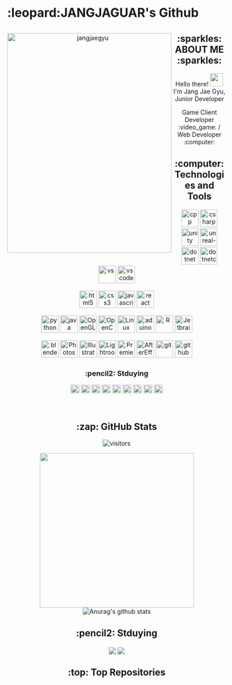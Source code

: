 <h1>:leopard:JANGJAGUAR's Github</h1>

<div align="center">
  <img align="left" src="https://github.com/JANGJAGUAR/JANGJAGUAR/assets/155319309/19bb2628-4ed0-4049-b508-7fd1bb1600ae" alt="jangjaegyu" width="378" height="504">

<h2>:sparkles: ABOUT ME :sparkles:</h2>
<p>Hello there! <img src="https://user-images.githubusercontent.com/42378118/110234147-e3259600-7f4e-11eb-95be-0c4047144dea.gif" width="30"> I'm Jang Jae Gyu, Junior Developer</p>
<p> Game Client Developer :video_game: / Web Developer :computer:<br>

<h2>:computer: Technologies and Tools </h2>
  <p>
    <img src="https://cdn.jsdelivr.net/gh/devicons/devicon/icons/cplusplus/cplusplus-original.svg" alt="cpp" width="40" height="40"/>
    <img src="https://cdn.jsdelivr.net/gh/devicons/devicon/icons/csharp/csharp-original.svg" alt="csharp" width="40" height="40"/>
    <img src="https://cdn.jsdelivr.net/gh/devicons/devicon/icons/unity/unity-original.svg" alt="unity" width="40" height="40"/>
    <img src="https://cdn.jsdelivr.net/gh/devicons/devicon/icons/unrealengine/unrealengine-original.svg" alt="unreal-engine" width="40" height="40"/>
    <img src="https://cdn.jsdelivr.net/gh/devicons/devicon/icons/dot-net/dot-net-original.svg" alt="dotnet" width="40" height="40"/>
    <img src="https://cdn.jsdelivr.net/gh/devicons/devicon/icons/dotnetcore/dotnetcore-original.svg" alt="dotnetcore" width="40" height="40"/>
    <img src="https://cdn.jsdelivr.net/gh/devicons/devicon/icons/visualstudio/visualstudio-plain.svg" alt="vs" width="40" height="40"/>
    <img src="https://cdn.jsdelivr.net/gh/devicons/devicon/icons/vscode/vscode-original.svg" alt="vscode" width="40" height="40"/>
  </p>
  <p>
    <img src="https://cdn.jsdelivr.net/gh/devicons/devicon/icons/html5/html5-original.svg" alt="html5" width="40" height="40"/>
    <img src="https://cdn.jsdelivr.net/gh/devicons/devicon/icons/css3/css3-original.svg" alt="css3" width="40" height="40"/>
    <img src="https://cdn.jsdelivr.net/gh/devicons/devicon/icons/javascript/javascript-original.svg" alt="javascript" width="40" height="40"/>
    <img src="https://cdn.jsdelivr.net/gh/devicons/devicon/icons/react/react-original.svg" alt="react" width="40" height="40"/>
  </p>
  <p>
    <img src="https://cdn.jsdelivr.net/gh/devicons/devicon/icons/python/python-original.svg" alt="python" width="40" height="40"/>
    <img src="https://cdn.jsdelivr.net/gh/devicons/devicon/icons/java/java-original.svg" alt="java" width="40" height="40"/>
    <img src="https://cdn.jsdelivr.net/gh/devicons/devicon/icons/opengl/opengl-original.svg" alt="OpenGL" width="40" height="40"/>
    <img src="https://cdn.jsdelivr.net/gh/devicons/devicon/icons/opencv/opencv-original.svg" alt="OpenCV" width="40" height="40"/>
    <img src="https://cdn.jsdelivr.net/gh/devicons/devicon/icons/linux/linux-original.svg" alt="Linux" width="40" height="40"/>
    <img src="https://cdn.jsdelivr.net/gh/devicons/devicon/icons/arduino/arduino-original.svg" alt="aduino" width="40" height="40"/>
    <img src="https://cdn.jsdelivr.net/gh/devicons/devicon/icons/r/r-original.svg" alt="R" width="40" height="40"/>
    <img src="https://cdn.jsdelivr.net/gh/devicons/devicon/icons/jetbrains/jetbrains-original.svg" alt="Jetbrains" width="40" height="40"/>
  </p>
  <p>
    <img src="https://cdn.jsdelivr.net/gh/devicons/devicon/icons/blender/blender-original.svg" title="blender" width="40" height="40"/>
    <img src="https://www.adobe.com/content/dam/shared/images/product-icons/svg/photoshop.svg" alt="Photoshop" width="40" height="40"/>
    <img src="https://www.adobe.com/content/dam/shared/images/product-icons/svg/illustrator.svg" title="Illustrator" width="40" height="40"/>
    <img src="https://www.adobe.com/content/dam/shared/images/product-icons/svg/lightroom.svg" title="Lightroom" width="40" height="40"/>
    <img src="https://www.adobe.com/content/dam/shared/images/product-icons/svg/premiere.svg" title="Premiere" width="40" height="40"/>
    <img src="https://www.adobe.com/content/dam/shared/images/product-icons/svg/after-effects.svg" title="AfterEffects" width="40" height="40"/>
    <img src="https://cdn.jsdelivr.net/gh/devicons/devicon/icons/git/git-original.svg" alt="git" width="40" height="40"/>
    <img src="https://cdn.jsdelivr.net/gh/devicons/devicon/icons/github/github-original.svg" alt="github" width="40" height="40"/>
  </p>
<h3>:pencil2: Stduying </h3>
  <p>
    <img src="https://cdn.jsdelivr.net/gh/devicons/devicon/icons/typescript/typescript-original.svg" alt="typescript" width="20" height="20"/>
    <img src="https://cdn.jsdelivr.net/gh/devicons/devicon/icons/flutter/flutter-original.svg" alt="Flutter" width="20" height="20"/>
    <img src="https://cdn.jsdelivr.net/gh/devicons/devicon/icons/vuejs/vuejs-original.svg" alt="Vuejs" width="20" height="20"/>
    <img src="https://cdn.jsdelivr.net/gh/devicons/devicon/icons/nodejs/nodejs-original.svg" alt="NodeJS" width="20" height="20"/>
    <img src="https://cdn.jsdelivr.net/gh/devicons/devicon/icons/spring/spring-original.svg" alt="spring" width="20" height="20"/>
    <img src="https://cdn.jsdelivr.net/gh/devicons/devicon/icons/androidstudio/androidstudio-original.svg" alt="androidstudio" width="20" height="20"/>
    <img src="https://cdn.jsdelivr.net/gh/devicons/devicon/icons/swift/swift-original.svg" alt="swift" width="20" height="20"/>
    <img src="https://cdn.jsdelivr.net/gh/devicons/devicon/icons/docker/docker-original.svg" alt="docker" width="20" height="20"/>
    <img src="https://cdn.jsdelivr.net/gh/devicons/devicon/icons/kubernetes/kubernetes-plain.svg" alt="kubernates" width="20" height="20"/>
  </p><br>
  <h2>:zap: GitHub Stats</h2>
  <!--  <p>
   <img src="https://hits.seeyoufarm.com/api/count/incr/badge.svg?url=https%3A%2F%2Fgithub.com%2Flight9639&count_bg=%2379C83D&title_bg=%23555555&icon=&icon_color=%23E7E7E7&title=hits&edge_flat=false" alt="visitors">
   <img src="https://visitor-badge.glitch.me/badge?page_id=light9639.light9639" alt="visitors">
  </p> -->
  <p>
    <img src="https://hits.seeyoufarm.com/api/count/incr/badge.svg?url=https%3A%2F%2Fgithub.com%2FJANGJAGUAR&count_bg=%23ACACAC&title_bg=%23555555&icon=&icon_color=%23E7E7E7&title=visited&edge_flat=false" alt="visitors">
  </p>
  <p>
    <img align="center" src="https://github-readme-stats.vercel.app/api/top-langs/?username=JANGJAGUAR&layout=compact&hide_border=true" width="355" /> 
    <img align="center" src="https://github-readme-stats.vercel.app/api?username=JANGJAGUAR" alt="Anurag's github stats" /> 
  </p>
  <h2>:pencil2: Stduying </h2>
  <p>
    <img align="center" src="http://mazassumnida.wtf/api/v2/generate_badge?boj=shohoku_jungdaeman"/>
    <img align="center" src="https://github-readme-tistory-card.vercel.app/api?name=shohoku-jungdaeman&theme=default"/>
  </p>
  <h2>:top: Top Repositories</h2>
 
  
 
 
<!-- game/web -->
<!--  <a href="https://github.com/light9639/PortFolio/tree/master">
   <img align="center" src="https://github-readme-stats.vercel.app/api/pin/?username=light9639&repo=PortFolio" />
 </a>
 <a href="https://github.com/light9639/WooriBank">
   <img align="center" src="https://github-readme-stats.vercel.app/api/pin/?username=light9639&repo=WooriBank" />
 </a> -->
 
</div>

<!--   &nbsp;&nbsp;https://user-images.githubusercontent.com/95972251/180693173-4c987bcd-43a0-4c5c-beac-a05d5e396b91.gif'
![Anurag's GitHub stats](https://github-readme-stats.vercel.app/api?username=JANGJAGUAR&theme=dark&show_icons=true) [![Top Langs](https://github-readme-stats.vercel.app/api/top-langs/?username=JANGJAGUAR&layout=compact)](https://github.com/JANGJAGUAR/github-readme-stats)

<!--
**JANGJAGUAR/JANGJAGUAR** is a ✨ _special_ ✨ repository because its `README.md` (this file) appears on your GitHub profile.

Here are some ideas to get you started:

- 🔭 I’m currently working on ...
- 🌱 I’m currently learning ...
- 👯 I’m looking to collaborate on ...
- 🤔 I’m looking for help with ...
- 💬 Ask me about ...
- 📫 How to reach me: ...
- 😄 Pronouns: ...
- ⚡ Fun fact: ...
-->
